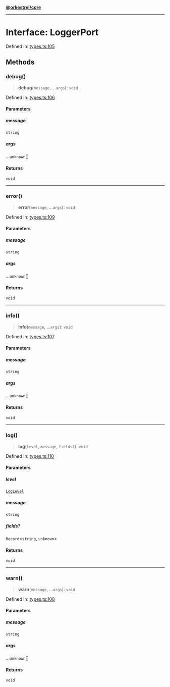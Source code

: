 [**@orkestrel/core**](../index.md)

***

# Interface: LoggerPort

Defined in: [types.ts:105](https://github.com/orkestrel/core/blob/240d6e1612057b96fd3fc03e1415fe3917a0f212/src/types.ts#L105)

## Methods

### debug()

> **debug**(`message`, ...`args`): `void`

Defined in: [types.ts:106](https://github.com/orkestrel/core/blob/240d6e1612057b96fd3fc03e1415fe3917a0f212/src/types.ts#L106)

#### Parameters

##### message

`string`

##### args

...`unknown`[]

#### Returns

`void`

***

### error()

> **error**(`message`, ...`args`): `void`

Defined in: [types.ts:109](https://github.com/orkestrel/core/blob/240d6e1612057b96fd3fc03e1415fe3917a0f212/src/types.ts#L109)

#### Parameters

##### message

`string`

##### args

...`unknown`[]

#### Returns

`void`

***

### info()

> **info**(`message`, ...`args`): `void`

Defined in: [types.ts:107](https://github.com/orkestrel/core/blob/240d6e1612057b96fd3fc03e1415fe3917a0f212/src/types.ts#L107)

#### Parameters

##### message

`string`

##### args

...`unknown`[]

#### Returns

`void`

***

### log()

> **log**(`level`, `message`, `fields?`): `void`

Defined in: [types.ts:110](https://github.com/orkestrel/core/blob/240d6e1612057b96fd3fc03e1415fe3917a0f212/src/types.ts#L110)

#### Parameters

##### level

[`LogLevel`](../type-aliases/LogLevel.md)

##### message

`string`

##### fields?

`Record`\<`string`, `unknown`\>

#### Returns

`void`

***

### warn()

> **warn**(`message`, ...`args`): `void`

Defined in: [types.ts:108](https://github.com/orkestrel/core/blob/240d6e1612057b96fd3fc03e1415fe3917a0f212/src/types.ts#L108)

#### Parameters

##### message

`string`

##### args

...`unknown`[]

#### Returns

`void`
